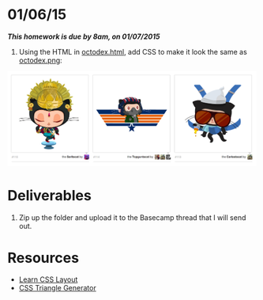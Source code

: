 # 01/06/15

___This homework is due by 8am, on 01/07/2015___

1. Using the HTML in [octodex.html](./octodex.html), add CSS to make it look the same as [octodex.png](./octodex.png):

![](octodex.png)

# Deliverables

1. Zip up the folder and upload it to the Basecamp thread that I will send out.

# Resources
- [Learn CSS Layout](http://learnlayout.com/)
- [CSS Triangle Generator](http://apps.eky.hk/css-triangle-generator/)
